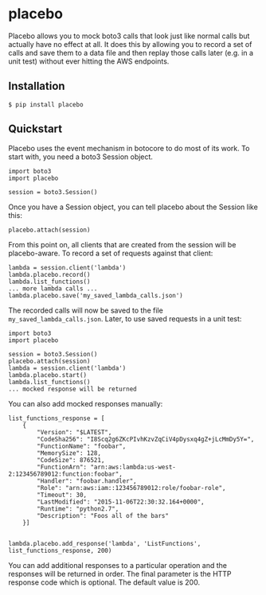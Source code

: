 placebo
=======

Placebo allows you to mock boto3 calls that look just like normal calls but
actually have no effect at all.  It does this by allowing you to record a set
of calls and save them to a data file and then replay those calls later
(e.g. in a unit test) without ever hitting the AWS endpoints.

Installation
------------

```
$ pip install placebo
```

Quickstart
----------

Placebo uses the event mechanism in botocore to do most of its work.  To start
with, you need a boto3 Session object.

```
import boto3
import placebo

session = boto3.Session()
```

Once you have a Session object, you can tell placebo about the Session like
this:

```
placebo.attach(session)
```

From this point on, all clients that are created from the session will be
placebo-aware.  To record a set of requests against that client:

```
lambda = session.client('lambda')
lambda.placebo.record()
lambda.list_functions()
... more lambda calls ...
lambda.placebo.save('my_saved_lambda_calls.json')
```

The recorded calls will now be saved to the file
``my_saved_lambda_calls.json``.  Later, to use saved requests in a unit test:

```
import boto3
import placebo

session = boto3.Session()
placebo.attach(session)
lambda = session.client('lambda')
lambda.placebo.start()
lambda.list_functions()
... mocked response will be returned
```

You can also add mocked responses manually:

```
list_functions_response = [
    {
        "Version": "$LATEST", 
        "CodeSha256": "I8Scq2g6ZKcPIvhKzvZqCiV4pDysxq4gZ+jLcMmDy5Y=", 
        "FunctionName": "foobar", 
        "MemorySize": 128, 
        "CodeSize": 876521, 
        "FunctionArn": "arn:aws:lambda:us-west-2:123456789012:function:foobar", 
        "Handler": "foobar.handler", 
        "Role": "arn:aws:iam::123456789012:role/foobar-role", 
        "Timeout": 30, 
        "LastModified": "2015-11-06T22:30:32.164+0000", 
        "Runtime": "python2.7", 
        "Description": "Foos all of the bars"
    }]

    
lambda.placebo.add_response('lambda', 'ListFunctions', list_functions_response, 200)
```

You can add additional responses to a particular operation and the responses
will be returned in order.  The final parameter is the HTTP response code which
is optional.  The default value is 200.


    
